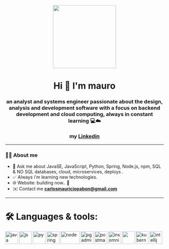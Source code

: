 <div id="header" align="center">
  <img src="https://media.giphy.com/media/giKklFontfveZrNXjz/giphy.gif" width="200"/>
  <h1 align="center">Hi 👋 I'm mauro </h1>
  <h3 align="center">an analyst and systems engineer passionate about the design, analysis and development software with a focus on backend development and cloud computing, always in constant learning 💻☁️</h3>
  <h3 align="center">my <a href="https://www.linkedin.com/in/mauromarulanda/">Linkedin</a></h3>
</div>

<!--
**mauromarulanda/mauromarulanda** is a ✨ _special_ ✨ repository because its `README.md` (this file) appears on your GitHub profile.
-->

---
### 🧑‍💻 About me

- 🤔 Ask me about JavaSE, JavaScript, Python, Spring, Node.js, npm, SQL & NO SQL databases, cloud, microservices, deploys .
- ✅ Always i'm learning new technologies.
- 🌐 Website: building now.. 🔨
- ✉️ Contact me **carlosmauriciopabon@gmail.com**

---

<div align="left">
  <h1>🛠️ Languages & tools:</h1>
  <img src="https://cdn.worldvectorlogo.com/logos/java.svg" title="JavaSE" alt="java" width="40" height="40" />
  <img src="https://upload.wikimedia.org/wikipedia/commons/thumb/9/99/Unofficial_JavaScript_logo_2.svg/512px-Unofficial_JavaScript_logo_2.svg.png?20141107110902" title="JavaScript" alt="js" width="40" height="40" />
  <img src="https://www.svgrepo.com/show/376344/python.svg" title="Python" alt="py" width="40" height="40" />
  <img src="https://cdn.worldvectorlogo.com/logos/spring-3.svg" title="Spring" alt="spring" width="40" height="40" />
  <img src="https://upload.wikimedia.org/wikipedia/commons/thumb/d/d9/Node.js_logo.svg/2560px-Node.js_logo.svg.png" title="Node.js" alt="node" width="60" height="40" />
  <img src="https://upload.wikimedia.org/wikipedia/commons/thumb/2/29/Postgresql_elephant.svg/1985px-Postgresql_elephant.svg.png" title="pgadmin" alt="pgadmin" width="40" height="40" />
  <img src="https://www.svgrepo.com/download/354202/postman-icon.svg" title="Postman" alt="postman" width="40" height="40" />
  <img src="https://www.svgrepo.com/show/353904/insomnia.svg" title="Insomnia" alt="insomnia" width="40" height="40" />
  <img src="https://www.svgrepo.com/download/331370/docker.svg" width="40" height="40" />
  <img src="https://upload.wikimedia.org/wikipedia/commons/3/39/Kubernetes_logo_without_workmark.svg" title="kubernetes" alt="kubernetes" width="40" height="40" />
  <img src="https://upload.wikimedia.org/wikipedia/commons/thumb/9/9c/IntelliJ_IDEA_Icon.svg/2048px-IntelliJ_IDEA_Icon.svg.png" title="intellij IDEA" alt="intellij" width="40" height="40" />
</div>
